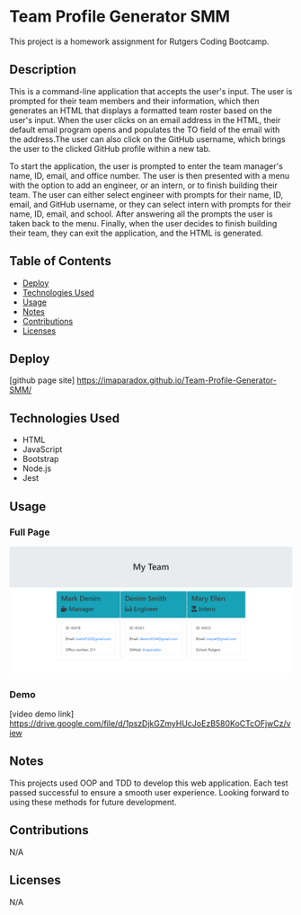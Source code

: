 # Team Profile Generator SMM

This project is a homework assignment for Rutgers Coding Bootcamp.

## Description
This is a command-line application that accepts the user's input. The user is prompted for their team members and their information, which then generates an HTML that displays a formatted team roster based on the user's input. When the user clicks on an email address in the HTML, their default email program opens and populates the TO field of the email with the address.The user can also click on the GitHub username, which brings the user to the clicked GitHub profile within a new tab. 

To start the application, the user is prompted to enter the team manager's name, ID, email, and office number. The user is then presented with a menu with the option to add an engineer, or an intern, or to finish building their team. The user can either select engineer with prompts for their name, ID, email, and GitHub username, or they can select intern with prompts for their name, ID, email, and school. After answering all the prompts the user is taken back to the menu. Finally, when the user decides to finish building their team, they can exit the application, and the HTML is generated.

## Table of Contents 

* [Deploy](#deploy)
* [Technologies Used](#technologies-used)
* [Usage](#usage)
* [Notes](#notes)
* [Contributions](#contributions)
* [Licenses](#licenses)

## Deploy

[github page site] https://imaparadox.github.io/Team-Profile-Generator-SMM/

## Technologies Used

* HTML
* JavaScript
* Bootstrap
* Node.js
* Jest

## Usage 

### Full Page
![ScreenShot](assets/images/Team-Memeber-Generator-Main.png "ScreenShot")

### Demo
[video demo link] https://drive.google.com/file/d/1pszDjkGZmyHUcJoEzB580KoCTcOFjwCz/view

## Notes
This projects used OOP and TDD to develop this web application. Each test passed successful to ensure a smooth user experience. Looking forward to using these methods for future development.

## Contributions
N/A

## Licenses
N/A
